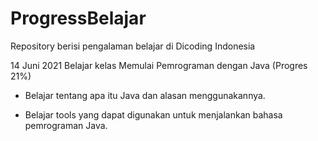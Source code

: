 # ProgressBelajar
Repository berisi pengalaman belajar di Dicoding Indonesia

14 Juni 2021
Belajar kelas Memulai Pemrograman dengan Java (Progres 21%)

* Belajar tentang apa itu Java dan alasan menggunakannya.

* Belajar tools yang dapat digunakan untuk menjalankan bahasa pemrograman Java.
